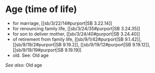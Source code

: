 # Age (time of life)

* for marriage, [[sb/3/22/14#purport|SB 3.22.14]]
* for renouncing family life, [[sb/3/24/35#purport|SB 3.24.35]]
* for son to deliver mother, [[sb/3/24/40#purport|SB 3.24.40]]
* of retirement from family life, [[sb/9/1/42#purport|SB 9.1.42]], [[sb/9/19/2#purport|SB 9.19.2]], [[sb/9/19/12#purport|SB 9.19.12]], [[sb/9/19/19#purport|SB 9.19.19]]
* old. See: Old age

*See also:* Old age
